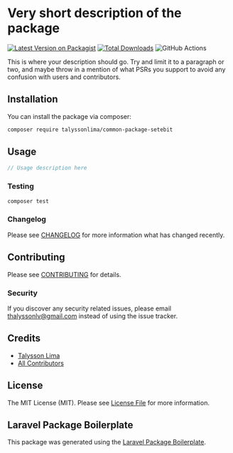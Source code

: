 # Very short description of the package

[![Latest Version on Packagist](https://img.shields.io/packagist/v/talyssonlima/common-package-setebit.svg?style=flat-square)](https://packagist.org/packages/talyssonlima/common-package-setebit)
[![Total Downloads](https://img.shields.io/packagist/dt/talyssonlima/common-package-setebit.svg?style=flat-square)](https://packagist.org/packages/talyssonlima/common-package-setebit)
![GitHub Actions](https://github.com/talyssonlima/common-package-setebit/actions/workflows/main.yml/badge.svg)

This is where your description should go. Try and limit it to a paragraph or two, and maybe throw in a mention of what PSRs you support to avoid any confusion with users and contributors.

## Installation

You can install the package via composer:

```bash
composer require talyssonlima/common-package-setebit
```

## Usage

```php
// Usage description here
```

### Testing

```bash
composer test
```

### Changelog

Please see [CHANGELOG](CHANGELOG.md) for more information what has changed recently.

## Contributing

Please see [CONTRIBUTING](CONTRIBUTING.md) for details.

### Security

If you discover any security related issues, please email thalyssonlv@gmail.com instead of using the issue tracker.

## Credits

-   [Talysson Lima](https://github.com/talyssonlima)
-   [All Contributors](../../contributors)

## License

The MIT License (MIT). Please see [License File](LICENSE.md) for more information.

## Laravel Package Boilerplate

This package was generated using the [Laravel Package Boilerplate](https://laravelpackageboilerplate.com).
